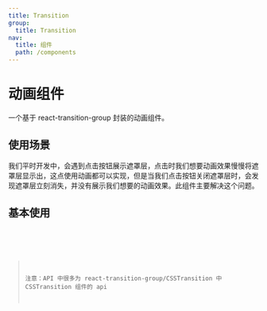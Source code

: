 ```yaml
---
title: Transition
group:
  title: Transition
nav:
  title: 组件
  path: /components
---
```


# 动画组件

一个基于 react-transition-group 封装的动画组件。

## 使用场景

我们平时开发中，会遇到点击按钮展示遮罩层，点击时我们想要动画效果慢慢将遮罩层显示出，这点使用动画都可以实现，但是当我们点击按钮关闭遮罩层时，会发现遮罩层立刻消失，并没有展示我们想要的动画效果。此组件主要解决这个问题。

## 基本使用

<code src="./demos">

<API src="./index.tsx"></API>

> 注意：API 中很多为 react-transition-group/CSSTransition 中 CSSTransition 组件的 api

